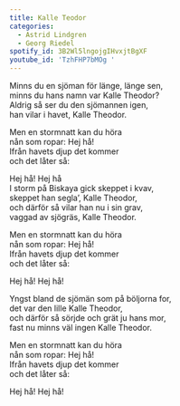 ```yaml
---
title: Kalle Teodor
categories:
  - Astrid Lindgren
  - Georg Riedel
spotify_id: 3B2Wl5lngojgIHvxjtBgXF
youtube_id: 'TzhFHP7bMOg '
---
```

Minns du en sjöman för länge, länge sen,\
minns du hans namn var Kalle Theodor?\
Aldrig så ser du den sjömannen igen,\
han vilar i havet, Kalle Theodor.

Men en stormnatt kan du höra\
nån som ropar: Hej hå!\
Ifrån havets djup det kommer\
och det låter så:

Hej hå! Hej hå\
I storm på Biskaya gick skeppet i kvav,\
skeppet han segla’, Kalle Theodor,\
och därför så vilar han nu i sin grav,\
vaggad av sjögräs, Kalle Theodor.

Men en stormnatt kan du höra\
nån som ropar: Hej hå!\
Ifrån havets djup det kommer\
och det låter så:

Hej hå! Hej hå!

Yngst bland de sjömän som på böljorna for,\
det var den lille Kalle Theodor,\
och därför så sörjde och grät ju hans mor,\
fast nu minns väl ingen Kalle Theodor.

Men en stormnatt kan du höra\
nån som ropar: Hej hå!\
Ifrån havets djup det kommer\
och det låter så:

Hej hå! Hej hå!
